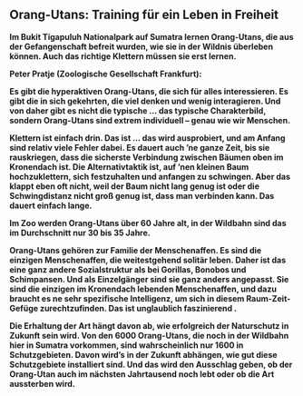 ## Orang-Utans: Training für ein Leben in Freiheit

**Im Bukit Tigapuluh Nationalpark auf Sumatra lernen Orang-Utans, die aus der Gefangenschaft befreit wurden, wie sie in der Wildnis überleben können. Auch das richtige Klettern müssen sie erst lernen.**

<!--  -->

**Peter Pratje (Zoologische Gesellschaft Frankfurt):**

**Es gibt die hyperaktiven <!-- 过动的 -->Orang-Utans, die sich für alles interessieren. Es gibt die in sich gekehrten, die viel denken und wenig interagieren. Und von daher gibt es nicht die typische … das typische Charakterbild, sondern Orang-Utans sind extrem individuell – genau wie wir Menschen.**

**Klettern ist einfach drin. Das ist … das wird ausprobiert, und am Anfang sind relativ viele Fehler dabei. Es dauert auch ’ne ganze Zeit, bis sie rauskriegen, dass die sicherste Verbindung zwischen Bäumen oben im Kronendach ist. Die Alternativtaktik ist, auf ’nen kleinen Baum hochzuklettern, sich festzuhalten und anfangen zu schwingen. Aber das klappt eben oft nicht, weil der Baum nicht lang genug ist oder die Schwingdistanz nicht groß genug ist, dass man verbinden kann. Das dauert einfach lange.**

**Im Zoo werden Orang-Utans über 60 Jahre alt, in der Wildbahn sind das im Durchschnitt nur 30 bis 35 Jahre.**

**Orang-Utans gehören zur Familie der Menschenaffen. Es sind die einzigen Menschenaffen, die weitestgehend solitär<!-- 孤单 --> leben. Daher ist das eine ganz andere Sozialstruktur als bei Gorillas, Bonobos und Schimpansen. Und als Einzelgänger sind sie ganz anders angepasst. Sie sind die einzigen im Kronendach lebenden Menschenaffen, und dazu braucht es ne sehr spezifische Intelligenz, um sich in diesem Raum-Zeit-Gefüge zurechtzufinden. Das ist unglaublich faszinierend <!-- 迷人的 -->.**

**Die Erhaltung der Art hängt davon ab, wie erfolgreich der Naturschutz in Zukunft sein wird. Von den 6000 Orang-Utans, die noch in der Wildbahn hier in Sumatra vorkommen, sind wahrscheinlich nur 1600 in Schutzgebieten. Davon wird’s in der Zukunft abhängen, wie gut diese Schutzgebiete installiert sind. Und das wird den Ausschlag <!-- 至关重要 -->geben, ob der Orang-Utan auch im nächsten Jahrtausend noch lebt oder ob die Art aussterben wird.**